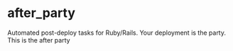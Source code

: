 after_party
===========

Automated post-deploy tasks for Ruby/Rails.  Your deployment is the party.  This is the after party